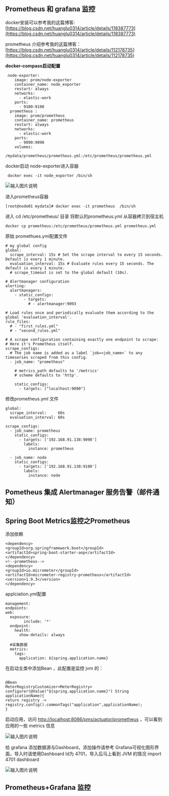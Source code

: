 ## Prometheus 和 grafana 监控
docker安装可以参考我的这篇博客: [https://blog.csdn.net/huanglu0314/article/details/118387773](https://blog.csdn.net/huanglu0314/article/details/118387773)

prometheus 介绍参考我的这篇博客： [https://blog.csdn.net/huanglu0314/article/details/112178735](https://blog.csdn.net/huanglu0314/article/details/112178735)

 **docker-compass启动配置** 


```
 node-exporter:
    image: prom/node-exporter
    container_name: node_exporter
    restart: always
    networks:
      - elastic-work
    ports:
      - 9100:9100
  prometheus :
    image: prom/prometheus
    container_name: prometheus
    restart: always
    networks:
      - elastic-work
    ports:
      - 9090:9090
    volumes:
      - /mydata/prometheus/prometheus.yml:/etc/prometheus/prometheus.yml
```
docker启动 node-exporter进入容器

```
 docker exec -it node_exporter /bin/sh
```
![输入图片说明](../images//node-export%E5%AE%B9%E5%99%A8image.png)

进入prometheus容器

```
[root@node01 mydata]# docker exec -it prometheus  /bin/sh
```
进入 cd /etc/prometheus/ 目录
将默认的prometheus.yml 从容器拷贝到宿主机

```
docker cp prometheus:/etc/prometheus/prometheus.yml prometheus.yml
```

原始 promethues.yml配置文件

```
# my global config
global:
  scrape_interval: 15s # Set the scrape interval to every 15 seconds. Default is every 1 minute.
  evaluation_interval: 15s # Evaluate rules every 15 seconds. The default is every 1 minute.
  # scrape_timeout is set to the global default (10s).

# Alertmanager configuration
alerting:
  alertmanagers:
    - static_configs:
        - targets:
          # - alertmanager:9093

# Load rules once and periodically evaluate them according to the global 'evaluation_interval'.
rule_files:
  # - "first_rules.yml"
  # - "second_rules.yml"

# A scrape configuration containing exactly one endpoint to scrape:
# Here it's Prometheus itself.
scrape_configs:
  # The job name is added as a label `job=<job_name>` to any timeseries scraped from this config.
  - job_name: "prometheus"

    # metrics_path defaults to '/metrics'
    # scheme defaults to 'http'.

    static_configs:
      - targets: ["localhost:9090"]
```
修改prometheus.yml 文件

```
global:
  scrape_interval:     60s
  evaluation_interval: 60s
 
scrape_configs:
  - job_name: prometheus
    static_configs:
      - targets: ['192.168.91.138:9090']
        labels:
          instance: prometheus
 
  - job_name: node
    static_configs:
      - targets: ['192.168.91.138:9100']
        labels:
          instance: node
```


## Pometheus 集成 Alertmanager 服务告警（邮件通知）


## Spring Boot Metrics监控之Prometheus
添加依赖

```
<dependency>
<groupId>org.springframework.boot</groupId>
<artifactId>spring-boot-starter-aop</artifactId>
</dependency>
<!--prometheus-->
<dependency>
<groupId>io.micrometer</groupId>
<artifactId>micrometer-registry-prometheus</artifactId>
<version>1.9.3</version>
</dependency>
```


applciation.yml配置
```
management:
endpoints:
web:
  exposure:
        include: '*'
  endpoint:
    health:
      show-details: always

  #采集数据
  metrics:
    tags:
      application: ${spring.application.name}
```
在启动主类中添加Bean ，此配置是监控 jvm 的：

```

@Bean
MeterRegistryCustomizer<MeterRegistry> configurer(@Value("${spring.application.name}") String applicationName){
return registry -> registry.config().commonTags("application",applicationName);
}
```
启动应用，访问 [http://localhost:8086/pms/actuator/prometheus](http://localhost:8086/pms/actuator/prometheus) ，可以看到应用的一些 metrics 信息

![输入图片说明](../images/promethus/metric%E4%BF%A1%E6%81%AFimage.png)


给 grafana 添加数据源与Dashboard，添加操作请参考 Grafana可视化图形界面，导入时请使用Dashboard Id为 4701，导入后马上看到 JVM 的情况
import 4701 dashboard

![输入图片说明](../images/promethus/dashboardimage.png)



## Prometheus+Grafana 监控


